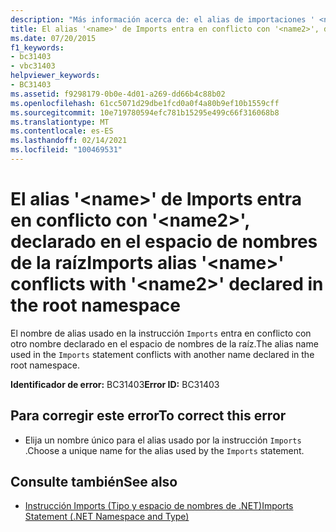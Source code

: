 ```yaml
---
description: "Más información acerca de: el alias de importaciones ' <name> ' está en conflicto con ' <name2> ' declarado en el espacio de nombres raíz"
title: El alias '<name>' de Imports entra en conflicto con '<name2>', declarado en el espacio de nombres de la raíz
ms.date: 07/20/2015
f1_keywords:
- bc31403
- vbc31403
helpviewer_keywords:
- BC31403
ms.assetid: f9298179-0b0e-4d01-a269-dd66b4c88b02
ms.openlocfilehash: 61cc5071d29dbe1fcd0a0f4a80b9ef10b1559cff
ms.sourcegitcommit: 10e719780594efc781b15295e499c66f316068b8
ms.translationtype: MT
ms.contentlocale: es-ES
ms.lasthandoff: 02/14/2021
ms.locfileid: "100469531"
---
```

# <a name="imports-alias-name-conflicts-with-name2-declared-in-the-root-namespace"></a><span data-ttu-id="8490b-103">El alias '\<name>' de Imports entra en conflicto con '\<name2>', declarado en el espacio de nombres de la raíz</span><span class="sxs-lookup"><span data-stu-id="8490b-103">Imports alias '\<name>' conflicts with '\<name2>' declared in the root namespace</span></span>

<span data-ttu-id="8490b-104">El nombre de alias usado en la instrucción `Imports` entra en conflicto con otro nombre declarado en el espacio de nombres de la raíz.</span><span class="sxs-lookup"><span data-stu-id="8490b-104">The alias name used in the `Imports` statement conflicts with another name declared in the root namespace.</span></span>  
  
 <span data-ttu-id="8490b-105">**Identificador de error:** BC31403</span><span class="sxs-lookup"><span data-stu-id="8490b-105">**Error ID:** BC31403</span></span>  
  
## <a name="to-correct-this-error"></a><span data-ttu-id="8490b-106">Para corregir este error</span><span class="sxs-lookup"><span data-stu-id="8490b-106">To correct this error</span></span>  
  
- <span data-ttu-id="8490b-107">Elija un nombre único para el alias usado por la instrucción `Imports` .</span><span class="sxs-lookup"><span data-stu-id="8490b-107">Choose a unique name for the alias used by the `Imports` statement.</span></span>  
  
## <a name="see-also"></a><span data-ttu-id="8490b-108">Consulte también</span><span class="sxs-lookup"><span data-stu-id="8490b-108">See also</span></span>

- [<span data-ttu-id="8490b-109">Instrucción Imports (Tipo y espacio de nombres de .NET)</span><span class="sxs-lookup"><span data-stu-id="8490b-109">Imports Statement (.NET Namespace and Type)</span></span>](../language-reference/statements/imports-statement-net-namespace-and-type.md)
